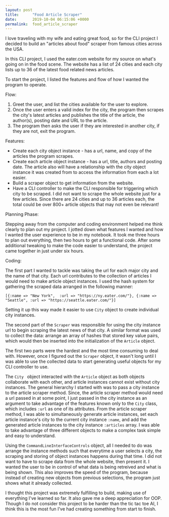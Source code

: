 ```yaml
---
layout: post
title:      "Food Article Scraper"
date:       2019-10-04 06:15:06 +0000
permalink:  food_article_scraper
---
```


I love traveling with my wife and eating great food, so for the CLI project I decided to build an "articles about food" scraper from famous cities across the USA.

In this CLI project, I used the eater.com website for my source on what's going on in the food scene. The website has a list of 24 cities and each city lists up to 36 of the latest food related news articles. 

To start the project, I listed the features and flow of how I wanted the program to operate.

Flow:

1. Greet the user, and list the cities available for the user to explore.
2. Once the user enters a valid index for the city, the program then scrapes the city's latest articles and publishes the title of the article, the author(s), posting date and URL to the article.
3. The program then asks the user if they are interested in another city, if they are not, exit the program.

Features:

* Create each city object instance - has a url, name, and copy of the articles the program scrapes.
* Create each article object instance - has a url, title, authors and posting date. The article also will have a relationship with the city object instance it was created from to access the information from each a lot easier.
* Build a scraper object to get information from the website.
* Have a CLI controller to make the CLI responsible for triggering which city to be scraped. I did not want to scrape the whole website just for a few articles. Since there are 24 cities and up to 36 articles each, the total could be over 800+ article objects that may not even be relevant!

Planning Phase:

Stepping away from the computer and coding environment helped me think clearly to plan out my project. I jotted down what features I wanted and how I wanted the user experience to be in my notebook. It took me three hours to plan out everything, then two hours to get a functional code. After some additional tweaking to make the code easier to understand, the project came together in just under six hours. 

Coding:

The first part I wanted to tackle was taking the url for each major city and the name of that city. Each url contributes to the collection of articles I would need to make article object instances. I used the hash system for gathering the scraped data arranged in the following manner:
```
[{:name => "New York",  :url => "https://ny.eater.com/"}, {:name => "Seattle", :url => "https://seattle.eater.com/"}]
```

Setting it up this way made it easier to use ```City``` object to create individual city instances.

The second part of the ```Scraper``` was responsible for using the city instance url to begin scraping the latest news of that city. A similar format was used to collect the data: arrange an array of hashes that stored key value pairs, which would then be inserted into the initialization of the ```Article``` object.

The first two parts were the hardest and the most time consuming to deal with. However, once I figured out the ```Scraper```  object, it wasn't long until I was able to use the collected data to start generating useful objects for my CLI controller to use.

The  ```City ``` object interacted with the ```Article``` object as both objects collaborate with each other, and article instances cannot exist without city instances. The general hierarchy I started with was to pass a city instance to the article scraper method. Since, the article scraper method would need a url passed in at some point, I just passed in the city instance as an argument to take advantage of the features known only to the ```City``` class, which includes ```:url``` as one of its attributes. From the article scraper method, I was able to simultaneously generate article instances, set each article instance's city to the current city instance ```:name```, and add the generated article instances to the city instance ```:articles``` array. I was able to take advantage of three different objects to make a complex task simple and easy to understand.

Using the ```CommandLineInterfaceControls``` object, all I needed to do was arrange the instance methods such that everytime a user selects a city, the scraping and storing of object instances happens during that time. I did not want to have to scrape data from the whole website, then present it. I wanted the user to be in control of what data is being retreived and what is being shown. This also improves the speed of the program, because instead of creating new objects from previous selections, the program just shows what it already collected.

I thought this project was extremely fulfilling to build, making use of everything I've learned so far. It also gave me a deep appreciation for OOP. Though I do not consider this project to be harder than the tic tac toe AI, I think this is the most fun I've had creating something from start to finish.
